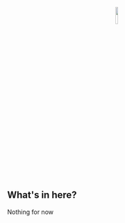 <p align="center">
  <img src="https://my.dauphine.fr/profiles/dauph_profile/themes/dauph_in_front/images/logo/logo-psl-nov-2017.png" height=10%, width= 10%>
</p>

## What's in here?
Nothing for now
